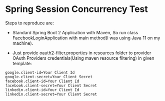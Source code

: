 # Spring Session Concurrency Test
Steps to reproduce are:
* Standard Spring Boot 2 Application with Maven, So run 
    class FacebookLoginApplication with main
    method(I was using Java 11 on my machine).

* Just provide oauth2-filter.properties in resources folder
  to provider OAuth Providers credentials(Using maven resource
  filtering) in given template:
 ```
 google.client-id=Your Client Id
 google.client-secret=Your Client Secret
 facebook.client-id=Your Client Id
 facebook.client-secret=Your Client Secret
 linkedin.client-id=Your Client Id
 linkedin.client-secret=Your Client Secret
 ```

